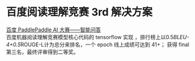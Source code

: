 # 百度阅读理解竞赛 3rd 解决方案
[百度 PaddlePaddle AI 大赛——智能问答](https://www.kesci.com/home/competition/5ad56e667238515d80b53704/content)  
百度机器阅读理解竞赛模型核心代码的 tensorflow 实现 ，排行榜上以0.5*BLEU-4+0.5*ROUGE-L计为总分来排名，一个 epoch 线上成绩可达到 41+；
获得 final 第三名，最终评审得到二等奖。
